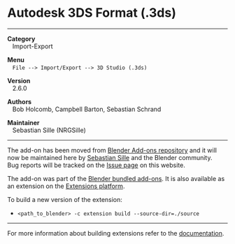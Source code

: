 # Autodesk 3DS Format (.3ds)


---  


**Category**  
&nbsp;&nbsp; Import-Export  

**Menu**  
&nbsp;&nbsp; `File --> Import/Export --> 3D Studio (.3ds)`  

**Version**  
&nbsp;&nbsp; 2.6.0  

**Authors**  
&nbsp;&nbsp; Bob Holcomb, Campbell Barton, Sebastian Schrand  

**Maintainer**  
&nbsp;&nbsp; Sebastian Sille (NRGSille)  

---  

The add-on has been moved from [Blender Add-ons repository](https://projects.blender.org/blender/blender-addons/) and it will now be maintained here by [Sebastian Sille](https://projects.blender.org/NRGSille) and the Blender community.  
Bug reports will be tracked on the [Issue page](https://projects.blender.org/extensions/io_scene_3ds/issues) on this website. 


The add-on was part of the [Blender bundled add-ons](https://docs.blender.org/manual/en/4.1/addons/). 
It is also available as an extension on the [Extensions platform](https://extensions.blender.org/add-ons/autodesk-3ds-format).

To build a new version of the extension:
* `<path_to_blender> -c extension build --source-dir=./source`

---

For more information about building extensions refer to the [documentation](https://docs.blender.org/manual/en/dev/extensions/getting_started.html).